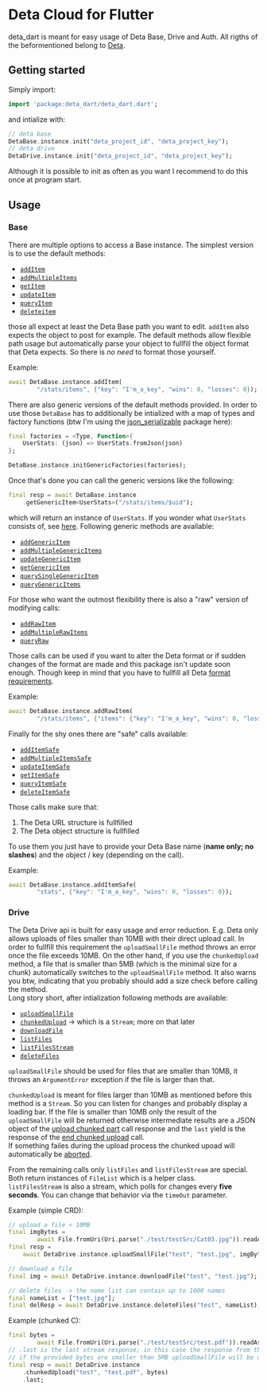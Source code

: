 # Deta Cloud for Flutter
deta_dart is meant for easy usage of Deta Base, Drive and Auth. All rigths of the beformentioned belong to [Deta](https://deta.sh).

## Getting started
Simply import:

```dart
import 'package:deta_dart/deta_dart.dart';
```

and intialize with:

```dart
// deta base
DetaBase.instance.init("deta_project_id", "deta_project_key");
// deta drive
DetaDrive.instance.init("deta_project_id", "deta_project_key");
```

Although it is possible to init as often as you want I recommend to do this once at program start.


## Usage

### Base
There are multiple options to access a Base instance. The simplest version is to use the default methods:
- [`addItem`](https://github.com/liquidiert/deta_dart/blob/537f9013f8dd37c732b1d8decb62fb7cef12e3a1/lib/src/base/base.dart#L39)
- [`addMultipleItems`](https://github.com/liquidiert/deta_dart/blob/537f9013f8dd37c732b1d8decb62fb7cef12e3a1/lib/src/base/base.dart#L46)
- [`getItem`](https://github.com/liquidiert/deta_dart/blob/537f9013f8dd37c732b1d8decb62fb7cef12e3a1/lib/src/base/base.dart#L60)
- [`updateItem`](https://github.com/liquidiert/deta_dart/blob/537f9013f8dd37c732b1d8decb62fb7cef12e3a1/lib/src/base/base.dart#L53)
- [`queryItem`](https://github.com/liquidiert/deta_dart/blob/537f9013f8dd37c732b1d8decb62fb7cef12e3a1/lib/src/base/base.dart#L67)
- [`deleteitem`](https://github.com/liquidiert/deta_dart/blob/537f9013f8dd37c732b1d8decb62fb7cef12e3a1/lib/src/base/base.dart#L74)

those all expect at least the Deta Base path you want to edit. `addItem` also expects the object to post for example. The default methods allow flexible path usage but automatically parse your object to fullfill the object format that Deta expects. So there is *no need* to format those yourself.

Example:
```dart
await DetaBase.instance.addItem(
        "/stats/items", {"key": "I'm_a_key", "wins": 0, "losses": 0});
```

There are also generic versions of the default methods provided. In order to use those `DetaBase` has to additionally be intialized with a map of types and factory functions (btw I'm using the [json_serializable](https://pub.dev/packages/json_serializable) package here):
```dart
final factories = <Type, Function>{
    UserStats: (json) => UserStats.fromJson(json)
};

DetaBase.instance.initGenericFactories(factories);
```

Once that's done you can call the generic versions like the following:
```dart
final resp = await DetaBase.instance
    .getGenericItem<UserStats>("/stats/items/$uid");
```
which will return an instance of `UserStats`. If you wonder what `UserStats` consists of, see [here](test/testModels/UserStats.dart).
Following generic methods are available:
- [`addGenericItem`](https://github.com/liquidiert/deta_dart/blob/537f9013f8dd37c732b1d8decb62fb7cef12e3a1/lib/src/base/base.dart#L89)
- [`addMultipleGenericItems`](https://github.com/liquidiert/deta_dart/blob/537f9013f8dd37c732b1d8decb62fb7cef12e3a1/lib/src/base/base.dart#L98)
- [`updateGenericItem`](https://github.com/liquidiert/deta_dart/blob/537f9013f8dd37c732b1d8decb62fb7cef12e3a1/lib/src/base/base.dart#L107)
- [`getGenericItem`](https://github.com/liquidiert/deta_dart/blob/537f9013f8dd37c732b1d8decb62fb7cef12e3a1/lib/src/base/base.dart#L116)
- [`querySingleGenericItem`](https://github.com/liquidiert/deta_dart/blob/537f9013f8dd37c732b1d8decb62fb7cef12e3a1/lib/src/base/base.dart#L125)
- [`queryGenericItems`](https://github.com/liquidiert/deta_dart/blob/537f9013f8dd37c732b1d8decb62fb7cef12e3a1/lib/src/base/base.dart#L135)

For those who want the outmost flexibility there is also a "raw" version of modifying calls:
- [`addRawItem`](https://github.com/liquidiert/deta_dart/blob/537f9013f8dd37c732b1d8decb62fb7cef12e3a1/lib/src/base/base.dart#L146)
- [`addMultipleRawItems`](https://github.com/liquidiert/deta_dart/blob/537f9013f8dd37c732b1d8decb62fb7cef12e3a1/lib/src/base/base.dart#L153)
- [`queryRaw`](https://github.com/liquidiert/deta_dart/blob/537f9013f8dd37c732b1d8decb62fb7cef12e3a1/lib/src/base/base.dart#L160)

Those calls can be used if you want to alter the Deta format or if sudden changes of the format are made and this package isn't update soon enough. Though keep in mind that you have to fullfill all Deta [format requirements](https://docs.deta.sh/docs/base/http).

Example:
```dart
await DetaBase.instance.addRawItem(
        "/stats/items", {"items": {"key": "I'm_a_key", "wins": 0, "losses": 0}});
```

Finally for the shy ones there are "safe" calls available:
- [`addItemSafe`](https://github.com/liquidiert/deta_dart/blob/537f9013f8dd37c732b1d8decb62fb7cef12e3a1/lib/src/base/base.dart#L169)
- [`addMultipleItemsSafe`](https://github.com/liquidiert/deta_dart/blob/537f9013f8dd37c732b1d8decb62fb7cef12e3a1/lib/src/base/base.dart#L176)
- [`updateItemSafe`](https://github.com/liquidiert/deta_dart/blob/537f9013f8dd37c732b1d8decb62fb7cef12e3a1/lib/src/base/base.dart#L183)
- [`getItemSafe`](https://github.com/liquidiert/deta_dart/blob/537f9013f8dd37c732b1d8decb62fb7cef12e3a1/lib/src/base/base.dart#L193)
- [`queryItemSafe`](https://github.com/liquidiert/deta_dart/blob/537f9013f8dd37c732b1d8decb62fb7cef12e3a1/lib/src/base/base.dart#L200)
- [`deleteItemSafe`](https://github.com/liquidiert/deta_dart/blob/537f9013f8dd37c732b1d8decb62fb7cef12e3a1/lib/src/base/base.dart#L207)

Those calls make sure that:
1. The Deta URL structure is fullfilled
2. The Deta object structure is fullfilled

To use them you just have to provide your Deta Base name (**name only; no slashes**) and the object / key (depending on the call).

Example:
```dart
await DetaBase.instance.addItemSafe(
        "stats", {"key": "I'm_a_key", "wins": 0, "losses": 0});
```

### Drive
The Deta Drive api is built for easy usage and error reduction. E.g. Deta only allows uploads of files smaller than 10MB with their direct upload call. In order to fullfill this requirement the `uploadSmallFile` method throws an error once the file exceeds 10MB. On the other hand, if you use the `chunkedUpload` method, a file that is smaller than 5MB (which is the minimal size for a chunk) automatically switches to the `uploadSmallFile` method. It also warns you btw, indicating that you probably should add a size check before calling the method.  
Long story short, after intialization following methods are available:
- [`uploadSmallFile`](https://github.com/liquidiert/deta_dart/blob/537f9013f8dd37c732b1d8decb62fb7cef12e3a1/lib/src/drive/drive.dart#L33)
- [`chunkedUpload`](https://github.com/liquidiert/deta_dart/blob/537f9013f8dd37c732b1d8decb62fb7cef12e3a1/lib/src/drive/drive.dart#L47) -> which is a `Stream`; more on that later
- [`downloadFile`](https://github.com/liquidiert/deta_dart/blob/537f9013f8dd37c732b1d8decb62fb7cef12e3a1/lib/src/drive/drive.dart#L89)
- [`listFiles`](https://github.com/liquidiert/deta_dart/blob/537f9013f8dd37c732b1d8decb62fb7cef12e3a1/lib/src/drive/drive.dart#L97)
- [`listFilesStream`](https://github.com/liquidiert/deta_dart/blob/537f9013f8dd37c732b1d8decb62fb7cef12e3a1/lib/src/drive/drive.dart#L107)
- [`deleteFiles`](https://github.com/liquidiert/deta_dart/blob/537f9013f8dd37c732b1d8decb62fb7cef12e3a1/lib/src/drive/drive.dart#L120)

`uploadSmallFile` should be used for files that are smaller than 10MB, it throws an `ArgumentError` exception if the file is larger than that.

`chunkedUpload` is meant for files larger than 10MB as mentioned before this method is a `Stream`. So you can listen for changes and probably display a loading bar. If the file is smaller than 10MB only the result of the `uploadSmallFile` will be returned otherwise intermediate results are a JSON object of the [upload chunked part](https://docs.deta.sh/docs/drive/http#upload-chunked-part) call response and the `last` yield is the response of the [end chunked upload](https://docs.deta.sh/docs/drive/http#end-chunked-upload) call.  
If something failes during the upload process the chunked upoad will automatically be [aborted](https://docs.deta.sh/docs/drive/http#abort-chunked-upload).

From the remaining calls only `listFiles` and `listFilesStream` are special. Both return instances of `FileList` which is a helper class.  
`listFilesStream` is also a stream, which polls for changes every **five seconds**. You can change that behavior via the `timeOut` parameter.

Example (simple CRD):
```dart
// upload a file < 10MB
final imgBytes =
        await File.fromUri(Uri.parse("./test/testSrc/Cat03.jpg")).readAsBytes();
final resp =
    await DetaDrive.instance.uploadSmallFile("test", "test.jpg", imgBytes);

// download a file
final img = await DetaDrive.instance.downloadFile("test", "test.jpg");

// delete files -> the name list can contain up to 1000 names
final nameList = ["test.jpg"];
final delResp = await DetaDrive.instance.deleteFiles("test", nameList);
```

Example (chunked C):
```dart
final bytes =
        await File.fromUri(Uri.parse("./test/testSrc/test.pdf")).readAsBytes();
// .last is the last stream response; in this case the response from the end chunked upload call
// if the provided bytes are smaller than 5MB uploadSmallFile will be used instead; also a warning is logged
final resp = await DetaDrive.instance
    .chunkedUpload("test", "test.pdf", bytes)
    .last;
```
